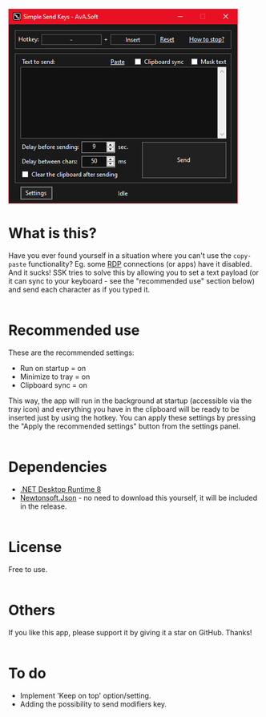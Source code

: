 ![](https://raw.githubusercontent.com/AlexVirlan/SimpleSendKeys/main/Assets/SSK-screenshot.png)


# What is this?
Have you ever found yourself in a situation where you can't use the `copy-paste` functionality? Eg. some [RDP](https://en.wikipedia.org/wiki/Remote_Desktop_Protocol) connections (or apps) have it disabled. And it sucks!
SSK tries to solve this by allowing you to set a text payload (or it can sync to your keyboard - see the "recommended use" section below) and send each character as if you typed it.
<br><br>

# Recommended use
These are the recommended settings:
- Run on startup = on
- Minimize to tray = on
- Clipboard sync = on

This way, the app will run in the background at startup (accessible via the tray icon) and everything you have in the clipboard will be ready to be inserted just by using the hotkey. You can apply these settings by pressing the "Apply the recommended settings" button from the settings panel.
<br><br>

# Dependencies
- [.NET Desktop Runtime 8](https://dotnet.microsoft.com/en-us/download/dotnet/8.0)
- [Newtonsoft.Json](https://www.newtonsoft.com/json) - no need to download this yourself, it will be included in the release.
<br><br>

# License
Free to use.
<br><br>

# Others
If you like this app, please support it by giving it a star on GitHub. Thanks!
<br><br>

# To do
- Implement 'Keep on top' option/setting.
- Adding the possibility to send modifiers key.
